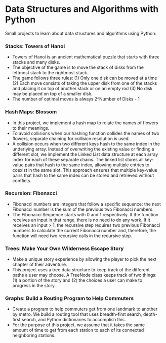 # Data Structures and Algorithms with Python
Small projects to learn about data structures and algorithms using Python:

### Stacks: Towers of Hanoi
- Towers of Hanoi is an ancient mathematical puzzle that starts with three stacks and many disks.
- The objective of the game is to move the stack of disks from the leftmost stack to the rightmost stack.
- The game follows three rules: (1) Only one disk can be moved at a time (2) Each move consists of taking the upper disk from one of the stacks and placing it on top of another stack or on an empty rod (3) No disk may be placed on top of a smaller disk.
- The number of optimal moves is always 2^Number of Disks - 1

### Hash Maps: Blossom
- In this project, we implement a hash map to relate the names of flowers to their meanings.
- To avoid collisions when our hashing function collides the names of two flowers, separate chaining for collision resolution is used.
- A collision occurs when two different keys hash to the same index in the underlying array. Instead of overwriting the existing value or finding a different slot, we implement the Linked List data structure at each array index for each of these separate chains. The linked list stores all key-value pairs that hash to the same index, allowing multiple entries to coexist in the same slot. This approach ensures that multiple key-value pairs that hash to the same index can be stored and retrieved without conflicts.

### Recursion: Fibonacci
- Fibonacci numbers are integers that follow a specific sequence: the next Fibonacci number is the sum of the previous two Fibonacci numbers.
- The Fibonacci Sequence starts with 0 and 1 respectively. If the function receives an input in that range, there is no need to do any work. If it receives an input > 1, the recursive step requires two previous Fibonacci numbers to calculate the current Fibonacci number and, therefore, the function will need two recursive calls in the recursive step.

### Trees: Make Your Own Wilderness Escape Story
- Make a unique story experience by allowing the player to pick the next chapter of their adventure. 
- This project uses a tree data structure to keep track of the different paths a user may choose. A TreeNode class keeps track of two things: (1) a portion of the story and (2) the choices a user can make to progress in the story.

### Graphs: Build a Routing Program to Help Commuters
- Create a program to help commuters get from one landmark to another by metro. We build a routing tool that uses breadth-first search, depth-first search, and Python dictionaries to accomplish this.
- For the purpose of this project, we assume that it takes the same amount of time to get from each station to each of its connected neighboring stations.
